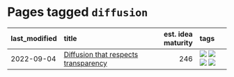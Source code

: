 # Pages tagged `diffusion`

|last_modified|title|est. idea maturity|tags
|:---|:---|---:|:---|
|2022-09-04|[Diffusion that respects transparency](../diffusion-that-respects-transparency.md)|246|[![](https://img.shields.io/badge/tag-completed-4bcfd8)](../tags/completed.md) [![](https://img.shields.io/badge/tag-diffusion-a4124b)](../tags/diffusion.md) [![](https://img.shields.io/badge/tag-image_processing-834fc2)](../tags/image_processing.md) [![](https://img.shields.io/badge/tag-transparency-96f021)](../tags/transparency.md)|